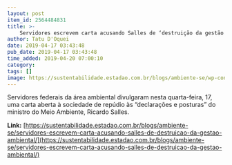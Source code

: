 ```yaml
---
layout: post
item_id: 2564484831
title: >-
    Servidores escrevem carta acusando Salles de ‘destruição da gestão ambiental’
author: Tatu D'Oquei
date: 2019-04-17 03:43:48
pub_date: 2019-04-17 03:43:48
time_added: 2019-04-20 07:00:10
category: 
tags: []
image: https://sustentabilidade.estadao.com.br/blogs/ambiente-se/wp-content/uploads/sites/92/2019/04/Ricardo-Salles.jpg
---
```


Servidores federais da área ambiental divulgaram nesta quarta-feira, 17, uma carta aberta à sociedade de repúdio às “declarações e posturas” do ministro do Meio Ambiente, Ricardo Salles.

**Link:** [https://sustentabilidade.estadao.com.br/blogs/ambiente-se/servidores-escrevem-carta-acusando-salles-de-destruicao-da-gestao-ambiental/](https://sustentabilidade.estadao.com.br/blogs/ambiente-se/servidores-escrevem-carta-acusando-salles-de-destruicao-da-gestao-ambiental/)

